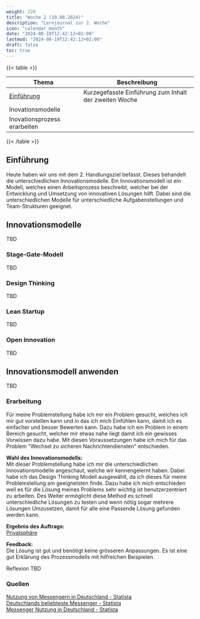 ```yaml
---
weight: 220
title: "Woche 2 (19.08.2024)"
description: "Lernjournal zur 2. Woche"
icon: "calendar_month"
date: "2024-08-19T12:42:12+02:00"
lastmod: "2024-08-19T12:42:12+02:00"
draft: false
toc: true
---
```


{{< table >}}

| Thema                        | Beschreibung                                          |
| ---------------------------- | ----------------------------------------------------- |
| [Einführung](#einführung)    | Kurzegefasste Einführung zum Inhalt der zweiten Woche |
| Inovationsmodelle            |                                                       |
| Inovationsprozess erarbeiten |                                                       |

{{< /table  >}}

## Einführung

Heute haben wir uns mit dem 2. Handlungsziel befasst. Dieses behandelt die unterschiedlichen Innovationsmodelle.
Ein Innovationsmodell ist ein Modell, welches einen Arbeitsprozess beschreibt, welcher bei der Entwicklung und
Umsetzung von innovativen Lösungen hilft. Dabei sind die unterschiedlichen Modelle für unterschiedliche
Aufgabenstellungen und Team-Strukturen geeignet.

## Innovationsmodelle

TBD

### Stage-Gate-Modell

TBD

### Design Thinking

TBD

### Lean Startup

TBD

### Open Innovation

TBD

## Innovationsmodell anwenden

TBD

### Erarbeitung

Für meine Problemstellung habe ich mir ein Problem gesucht, welches ich mir gut vorstellen kann und in das ich
mich Einfühlen kann, damit ich es einfacher und besser Bewerten kann. Dazu habe ich ein Problem in einem
Bereich gesucht, welcher mir etwas nahe liegt damit ich ein gewisses Vorwissen dazu habe.
Mit diesen Voraussetzungen habe ich mich für das Problem "Wechsel zu sicheren Nachrichtendiensten" entschieden.

**Wahl des Innovationsmodells:**  
Mit dieser Problemstellung habe ich mir die unterschiedlichen Innovationsmodelle angeschaut, welche wir kennengelernt haben.
Dabei habe ich das Design Thinking Modell ausgewählt, da ich dieses für meine Problemstellung am geeignetsten finde.
Dazu habe ich mich entschieden weil es für die Lösung meines Problems sehr wichtig ist benutzerzentriert zu arbeiten.
Des Weiter ermöglicht diese Method es schnell unterschiedliche Lösungen zu testen und wenn nötig sogar mehrere Lösungen
Umzusetzen, damit für alle eine Passende Lösung gefunden werden kann.

**Ergebnis des Auftrags:**  
[Privatsphäre](/docs/portfolio/handlungsziel-2/privatsphäre)

**Feedback:**  
Die Lösung ist gut und benötigt keine grösseren Anpassungen.
Es ist eine gut Erklärung des Prozessmodells mit hilfreichen Beispielen.

Reflexion TBD

### Quellen

[Nutzung von Messengern in Deutschland - Statista](https://de.statista.com/statistik/daten/studie/1032143/umfrage/nutzung-von-messengern-in-deutschland/)  
[Deutschlands beliebteste Messenger - Statista](https://de.statista.com/prognosen/999735/deutschland-beliebteste-messenger)  
[Messenger Nutzung in Deutschland - Statista](https://de.statista.com/infografik/3975/messenger-nutzung-in-deutschland/)

